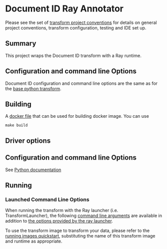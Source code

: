 # Document ID Ray Annotator

Please see the set of
[transform project conventions](../../../README.md)
for details on general project conventions, transform configuration,
testing and IDE set up.

## Summary
This project wraps the Document ID transform with a Ray runtime.

## Configuration and command line Options

Document ID configuration and command line options are the same as for the
[base python transform](../python/README.md).

## Building

A [docker file](Dockerfile) that can be used for building docker image. You can use

```shell
make build 
```

## Driver options

## Configuration and command line Options

See [Python documentation](../python/README.md)

## Running

### Launched Command Line Options 
When running the transform with the Ray launcher (i.e. TransformLauncher),
the following [command line arguments](../python/README.md) are available in addition to 
[the options provided by the ray launcher](../../../../data-processing-lib/doc/ray-launcher-options.md).

To use the transform image to transform your data, please refer to the
[running images quickstart](../../../../doc/quick-start/run-transform-image.md),
substituting the name of this transform image and runtime as appropriate.
